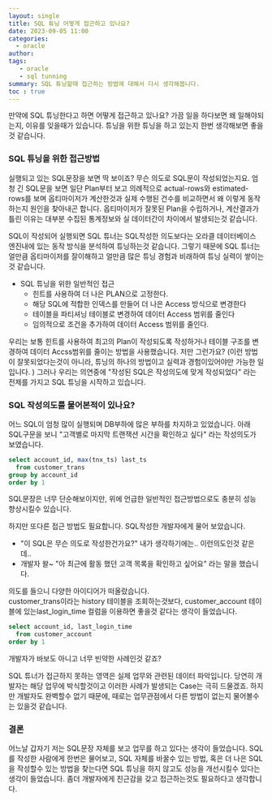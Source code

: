 ```yaml
---
layout: single
title: SQL 튜닝 어떻게 접근하고 있나요?
date: 2023-09-05 11:00
categories: 
  - oracle
author: 
tags: 
   - oracle
   - sql tunning
summary: SQL 튜닝할때 접근하는 방법에 대해서 다시 생각해봅니다.
toc : true
---
```



만약에 SQL 튜닝한다고 하면 어떻게 접근하고 있나요? 가끔 일을 하다보면 왜 일해야되는지, 이유를 잊을때가 있습니다.
튜닝을 위한 튜닝을 하고 있는지 한번 생각해보면 좋을것 같습니다. 

### SQL 튜닝을 위한 접근방법

실행되고 있는 SQL문장을 보면 딱 보이죠? 무슨 의도로 SQL문이 작성되었는지요.
엄청 긴 SQL문을 보면 일단 Plan부터 보고 의례적으로 actual-rows와 estimated-rows를 보며 옵티마이저가 계산한것과 실제 수행된 건수를 비교하면서 왜 이렇게 동작하는지 원인을 찾아내곤 합니다. 
옵티마이저가 잘못된 Plan을 수립하거나, 계산결과가 틀린 이유는 대부분 수집된 통계정보와 실 데이터간이 차이에서 발생되는것 같습니다. 

SQL이 작성되어 실행되면 SQL 튜너는 SQL작성한 의도보다는 오라클 데이터베이스 엔진내에 있는 동작 방식을 분석하여 튜닝하는것 같습니다. 그렇기 때문에 SQL 튜너는 얼만큼 옵티마이저를 잘이해하고 얼만큼 많은 튜닝 경험과 비래하여 튜닝 실력이 쌓이는것 같습니다. 

- SQL 튜닝을 위한 일반적인 접근
  - 힌트를 사용하여 더 나은 PLAN으로 고정한다.
  - 해당 SQL에 적합한 인덱스를 만들어 더 나은 Access 방식으로 변경한다
  - 테이블을 파티셔닝 테이블로 변경하여 데이터 Access 범위를 줄인다
  - 임의적으로 조건을 추가하여 데이터 Access 범위를 줄인다.

우리는 보통 힌트를 사용하여 최고의 Plan이 작성되도록 작성하거나 테이블 구조를 변경하여 데이터 Accss범위를 줄이는 방법을 사용했습니다. 저만 그런가요? (이런 방법이 잘못되었다는것이 아니라, 튜닝의 하나의 방법이고 실력과 경험이있어야만 가능한 일입니다. )
그러나 우리는 의연중에 "작성된 SQL은 작성의도에 맞게 작성되었다" 라는 전제를 가지고 SQL 튜닝을 시작하고 있습니다.

### SQL 작성의도를 물어본적이 있나요?

어느 SQL이 엄청 많이 실행되며 DB부하에 많은 부하를 차지하고 있었습니다. 
아래 SQL구문을 보니 "고객별로 마지막 트랜잭션 시간을 확인하고 싶다"  라는 작성의도가 보였습니다.

```sql
select account_id, max(tnx_ts) last_ts
  from customer_trans
group by account_id 
order by 1
```

SQL문장은 너무 단순해보이지만, 위에 언급한 일반적인 접근방법으로도 충분히 성능 향상시킬수 있습니다.

하지만 또다른 접근 방법도 필요합니다. SQL작성한 개발자에게 물어 보았습니다. 
- "이 SQL은 무슨 의도로 작성한건가요?" 내가 생각하기에는.. 이런의도인것 같은데..
- 개발자 왈~ "아 최근에 활동 했던 고객 목록을 확인하고 싶어요" 라는 말을 했습니다.

의도를 들으니 다양한 아이디어가 떠올랐습니다.   
customer_trans이라는 history 테이블을 조회하는것보다, 
customer_account 테이블에 있는last_login_time 컬럼을 이용하면 좋을것 같다는 생각이 들었습니다.

```sql
select account_id, last_login_time
  from customer_account
order by 1
```

개발자가 바보도 아니고 너무 빈약한 사례인것 같죠?

SQL 튜너가 접근하지 못하는 영역은 실제 업무와 관련된 데이터 파악입니다.
당연히 개발자는 해당 업무에 박식할것이고 이러한 사례가 발생되는 Case는 극히 드물겠죠. 
하지만 개발자도 완벽할수 없기 때문에, 때로는 업무관점에서 다른 방법이 없는지 물어볼수는 있을것 같습니다.

### 결론

어느날 갑자기 저는 SQL문장 자체를 보고 업무를 하고 있다는 생각이 들었습니다. 
SQL를 작성한 사람에게 한번은 물어보고, SQL 자체를 바꿀수 있는 방법, 혹은 더 나은 SQL을 작성할수 있는 방법을 찾는다면 SQL 튜닝을 하지 않고도 성능을 개선시킬수 있다는 생각이 들었습니다. 
좀더 개발자에게 친근감을 갖고 접근하는것도 필요하다고 생각합니다.